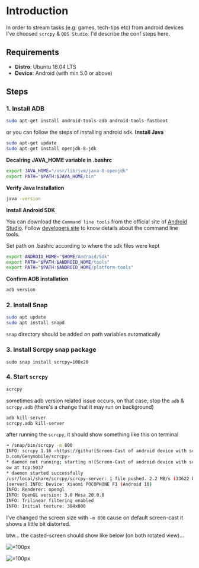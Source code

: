 # Introduction
In order to stream tasks (e.g: games, tech-tips etc) from android devices I've choosed `scrcpy` & `OBS Studio`. I'd describe the conf steps here.

## Requirements
* **Distro**: Ubuntu 18.04 LTS
* **Device**: Android (with min 5.0 or above)
## Steps
### 1. Install ADB 
```sh
sudo apt-get install android-tools-adb android-tools-fastboot
```

or you can follow the steps of installing android sdk.
**Install Java**
```sh
sudo apt-get update
sudo apt-get install openjdk-8-jdk
```
**Decalring JAVA_HOME variable in .bashrc**
```sh
export JAVA_HOME="/usr/lib/jvm/java-8-openjdk"
export PATH="$PATH:$JAVA_HOME/bin"
```
**Verify Java Installation**
```sh
java -version
```
**Install Android SDK**

You can download the `Command line tools` from the official site of [Android Studio](https://developer.android.com/studio#downloads). Follow [developers site](https://developer.android.com/studio/command-line/sdkmanager) to know details about the command line tools.

Set path on .bashrc according to where the sdk files were kept
```sh
export ANDROID_HOME="$HOME/Android/Sdk"
export PATH="$PATH:$ANDROID_HOME/tools"
export PATH="$PATH:$ANDROID_HOME/platform-tools"
```
**Confirm ADB installation**
```sh
adb version
```

### 2. Install Snap
```sh
sudo apt update
sudo apt install snapd
```
`snap` directory should be added on path variables automatically


### 3. Install Scrcpy snap package
```shhttps://github.com/Rahul108/Stream_Android_ScreenCasted_Taskts_On_Ubuntu/blob/master/Files/Android_SC.png
sudo snap install scrcpy=100x20
```
### 4. Start `scrcpy`
```sh
scrcpy
```
sometimes adb version related issue occurs, on that case, stop the `adb` & `scrcpy.adb` (there's a change that it may run on background)
```sh
adb kill-server
scrcpy.adb kill-server
```

after running the `scrcpy`, it should show something like this on terminal
```sh
➜ /snap/bin/scrcpy -m 800
INFO: scrcpy 1.16 <https://githu![Screen-Cast of android device with scrcpy](https://github.com/Rahul108/Stream_Android_ScreenCasted_Taskts_On_Ubuntu/blob/master/Files/Android_SC.png)
b.com/Genymobile/scrcpy>
* daemon not running; starting n![Screen-Cast of android device with scrcpy](https://github.com/Rahul108/Stream_Android_ScreenCasted_Taskts_On_Ubuntu/blob/master/Files/Android_SC.png)
ow at tcp:5037
* daemon started successfully
/usr/local/share/scrcpy/scrcpy-server: 1 file pushed. 2.2 MB/s (33622 bytes in 0.015s)
[server] INFO: Device: Xiaomi POCOPHONE F1 (Android 10)
INFO: Renderer: opengl
INFO: OpenGL version: 3.0 Mesa 20.0.8
INFO: Trilinear filtering enabled
INFO: Initial texture: 384x800
```

I've changed the screen size with `-m 800` cause on default screen-cast it shows a little bit distorted.

btw... the casted-screen should show like below (on both rotated view)...

![](https://github.com/Rahul108/Stream_Android_ScreenCasted_Taskts_On_Ubuntu/blob/master/Files/Android_SC.png "=100px")

![](https://github.com/Rahul108/Stream_Android_ScreenCasted_Taskts_On_Ubuntu/blob/master/Files/Android_SC_2.png "=100px")
